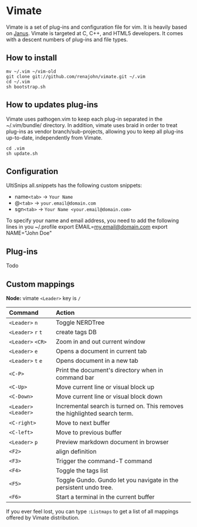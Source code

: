 Vimate
======

Vimate is a set of plug-ins and configuration file for vim. It is heavily based on 
[Janus](https://github.com/carlhuda/janus). Vimate is targeted at C, C++, and HTML5 developers. 
It comes with a descent numbers of plug-ins and file types.

How to install
--------------

    mv ~/.vim ~/vim-old
    git clone git://github.com/renajohn/vimate.git ~/.vim
    cd ~/.vim
    sh bootstrap.sh

How to updates plug-ins
-----------------------
Vimate uses pathogen.vim to keep each plug-in separated in the ~/.vim/bundle/ directory. 
In addition, vimate uses braid in order to treat plug-ins as vendor branch/sub-projects, 
allowing you to keep all plug-ins up-to-date, independently from Vimate.

    cd .vim
    sh update.sh

Configuration
-------------
UltiSnips all.snippets has the following custom snippets:

- name`<tab>` -> `Your Name`
- @`<tab>` -> `your.email@domain.com`
- sgn`<tab>` -> `Your Name <your.email@domain.com>`

To specify your name and email address, you need to add the following lines in you ~/.profile
    export EMAIL=my.email@domain.com
    export NAME="John Doe"

Plug-ins
--------

Todo

Custom mappings
---------------
**Node:** vimate `<Leader>` key is `/`

| Command | Action 
|:-------------------|:-------
| `<Leader>` `n`  | Toggle NERDTree 
| `<Leader>` `r` `t`  | create tags DB 
| `<Leader>` `<CR>`  | Zoom in and out current window 
| `<Leader>` `e`  | Opens a document in current tab 
| `<Leader>` `t` `e`  | Opens document in a new tab 
| `<C-P>`  | Print the document's directory when in command bar 
| `<C-Up>`  | Move current line or visual block up 
| `<C-Down>`  | Move current line or visual block down 
| `<Leader>` `<Leader>`  | Incremental search is turned on. This removes the highlighted search term. 
| `<C-right>`  | Move to next buffer 
| `<C-left>`  | Move to previous buffer 
| `<Leader>` `p`  | Preview markdown document in browser 
| `<F2>`  | align definition 
| `<F3>`  | Trigger the command-T command 
| `<F4>`  | Toggle the tags list 
| `<F5>`  | Toggle Gundo. Gundo let you navigate in the persistent undo tree. 
| `<F6>`  | Start a terminal in the current buffer 

If you ever feel lost, you can type `:Listmaps` to get a list of all
mappings offered by Vimate distribution.
